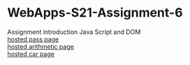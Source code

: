 # WebApps-S21-Assignment-6
Assignment introduction Java Script and DOM
<br>
<a href="https://44-563-web-apps-s21.github.io/webapps-s21-assignment-6-Satishgundlapally/pass.html"> hosted pass page </a> 
<br>
<a href="https://44-563-web-apps-s21.github.io/webapps-s21-assignment-6-Satishgundlapally/arithmetic.html">hosted arithmetic page </a>
<br>
<a href="https://44-563-web-apps-s21.github.io/webapps-s21-assignment-6-Satishgundlapally/car.html">hosted car page </a>
